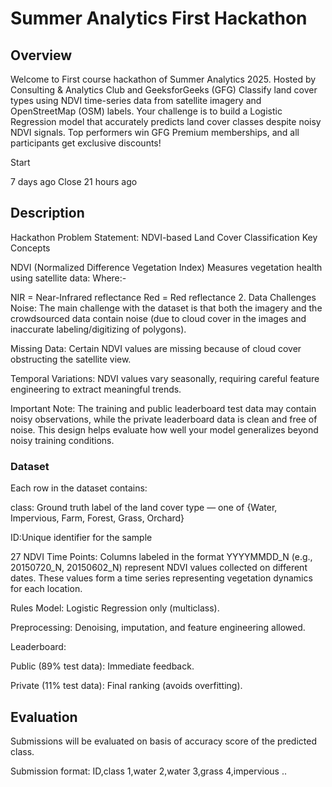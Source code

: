 # Summer Analytics First Hackathon
## Overview
Welcome to First course hackathon of Summer Analytics 2025.
Hosted by Consulting & Analytics Club and GeeksforGeeks (GFG)
Classify land cover types using NDVI time-series data from satellite imagery and OpenStreetMap (OSM) labels. Your challenge is to build a Logistic Regression model that accurately predicts land cover classes despite noisy NDVI signals. Top performers win GFG Premium memberships, and all participants get exclusive discounts!

Start

7 days ago
Close
21 hours ago
## Description
Hackathon Problem Statement: NDVI-based Land Cover Classification
Key Concepts

NDVI (Normalized Difference Vegetation Index)
Measures vegetation health using satellite data:
Where:-

NIR = Near-Infrared reflectance
Red = Red reflectance
2. Data Challenges
Noise: The main challenge with the dataset is that both the imagery and the crowdsourced data contain noise (due to cloud cover in the images and inaccurate labeling/digitizing of polygons).

Missing Data: Certain NDVI values are missing because of cloud cover obstructing the satellite view.

Temporal Variations: NDVI values vary seasonally, requiring careful feature engineering to extract meaningful trends.

Important Note:
The training and public leaderboard test data may contain noisy observations, while the private leaderboard data is clean and free of noise. This design helps evaluate how well your model generalizes beyond noisy training conditions.

### Dataset
Each row in the dataset contains:

class: Ground truth label of the land cover type — one of {Water, Impervious, Farm, Forest, Grass, Orchard}

ID:Unique identifier for the sample

27 NDVI Time Points: Columns labeled in the format YYYYMMDD_N (e.g., 20150720_N, 20150602_N) represent NDVI values collected on different dates. These values form a time series representing vegetation dynamics for each location.

Rules
Model: Logistic Regression only (multiclass).

Preprocessing: Denoising, imputation, and feature engineering allowed.

Leaderboard:

Public (89% test data): Immediate feedback.

Private (11% test data): Final ranking (avoids overfitting).

## Evaluation
Submissions will be evaluated on basis of accuracy score of the predicted class.

Submission format:
ID,class
1,water
2,water
3,grass
4,impervious
..
